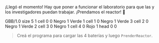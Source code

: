 ¡Llegó el momento! Hay que poner a funcionar el laboratorio para que las y los investigadores puedan trabajar. ¡Prendamos el reactor! :raised_hands:

<gs-board>
  GBB/1.0
    size 5 1
    cell 0 0 Negro 1 Verde 1 
    cell 1 0 Negro 1 Verde 3 
    cell 2 0 Negro 1 Verde 2 
    cell 3 0 Negro 1 
    cell 4 0 Rojo 1 
    head 0 0
</gs-board>

> Creá el programa para cargar las 4 baterías y luego `PrenderReactor`. 